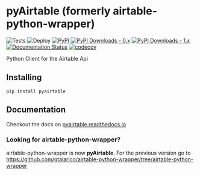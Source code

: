 # pyAirtable (formerly airtable-python-wrapper)


![Tests](https://github.com/gtalarico/pyairtable/actions/workflows/test_and_lint.yml/badge.svg)
![Deploy](https://github.com/gtalarico/pyairtable/actions/workflows/deploy_to_pypi.yml/badge.svg)
[![PyPI](https://img.shields.io/pypi/v/pyairtable.svg)](https://pypi.org/project/pyairtable/)
[![PyPI Downloads - 0.x](https://img.shields.io/pypi/dm/airtable-python-wrapper.svg?label=downloads%200.x)](https://pypi.org/project/airtable-python-wrapper/)
[![PyPI Downloads - 1.x](https://img.shields.io/pypi/dm/pyairtable.svg?label=downloads%201.x)](https://pypi.org/project/pyairtable/)
[![Documentation Status](https://readthedocs.org/projects/pyairtable/badge/?version=latest)](http://pyairtable.readthedocs.io/en/latest/?badge=latest)
[![codecov](https://codecov.io/gh/gtalarico/pyairtable/branch/main/graph/badge.svg?token=askmZgmMoV)](https://codecov.io/gh/gtalarico/pyairtable)

Python Client for the Airtable Api

## Installing

```
pip install pyairtable
```

## Documentation

Checkout the docs on [pyairtable.readthedocs.io](http://pyairtable.readthedocs.io/)


### Looking for **airtable-python-wrapper**?

airtable-python-wrapper is now **pyAirtable**.
For the previous version go to https://github.com/gtalarico/airtable-python-wrapper/tree/airtable-python-wrapper
